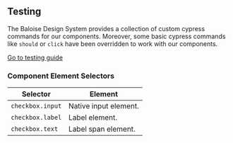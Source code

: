## Testing

The Baloise Design System provides a collection of custom cypress commands for our components. Moreover, some basic cypress commands like `should` or `click` have been overridden to work with our components.

<a class="sb-unstyled button is-primary" href="../?path=/docs/development-testing--page">Go to testing guide</a>

<!-- START: human documentation -->



<!-- END: human documentation -->


### Component Element Selectors

| Selector         | Element               |
| ---------------- | --------------------- |
| `checkbox.input` | Native input element. |
| `checkbox.label` | Label element.        |
| `checkbox.text`  | Label span element.   |

